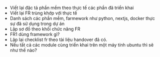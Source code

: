 - Viết lại đặc tả phần mềm theo thực tế các phần đã triển khai
- Viết lại FR trùng khớp với thực tế
- Danh sách các phần mềm, farmework như python, nextjs, docker thực sự đã sử dụng trong dự án
- Lập sơ đồ theo khối chức năng FR
- FR1 dùng framework gì?
- Lập lại checklist fr theo tài liệu handover đã có.
- Nếu tất cả các module cùng triển khai trên một máy tính ubuntu thì sẽ như thế nào?
